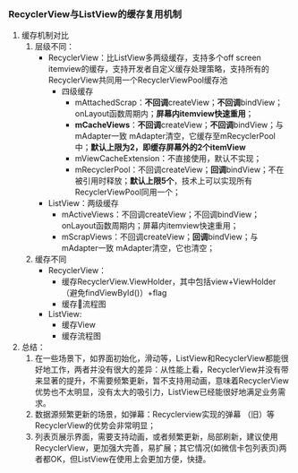 ### RecyclerView与ListView的缓存复用机制
1. 缓存机制对比
    1. 层级不同：
        - RecyclerView：比ListView多两级缓存，支持多个off screen itemview的缓存，支持开发者自定义缓存处理策略，支持所有的RecyclerView共同用一个RecyclerViewPool缓存池
            - 四级缓存
                - mAttachedScrap：**不回调**createView；**不回调**bindView；onLayout函数周期内；**屏幕内itemview快速重用**；
                - **mCacheViews**：**不回调**createView；**不回调**bindView；与mAdapter一致 mAdapter清空，它缓存至mRecyclerPool中；**默认上限为2，即缓存屏幕外的2个itemView**
                - mViewCacheExtension：不直接使用，默认不实现；
                - mRecyclerPool：不回调createView；**回调**bindView；不在被引用时释放；**默认上限5个**，技术上可以实现所有RecyclerViewPool同用一个；
        - ListView：两级缓存
            - mActiveViews：不回调createView；不回调bindView；onLayout函数周期内；屏幕内itemview快速重用；
            - mScrapViews：不回调createView；**回调**bindView；与mAdapter一致 mAdapter清空，它也清空；
    2. 缓存不同
        - RecyclerView：
            - 缓存RecyclerView.ViewHolder，其中包括view+ViewHolder（避免findViewById()）+flag
            - 缓存流程图
        - ListView: 
            - 缓存View
            - 缓存流程图
2. 总结：
    1. 在一些场景下，如界面初始化，滑动等，ListView和RecyclerView都能很好地工作，两者并没有很大的差异：从性能上看，RecyclerView并没有带来显著的提升，不需要频繁更新，暂不支持用动画，意味着RecyclerView优势也不太明显，没有太大的吸引力，ListView已经能很好地满足业务需求。
    2. 数据源频繁更新的场景，如弹幕：Recyclerview实现的弹幕 （旧）等RecyclerView的优势会非常明显；
    3. 列表页展示界面，需要支持动画，或者频繁更新，局部刷新，建议使用RecyclerView，更加强大完善，易扩展；其它情况(如微信卡包列表页)两者都OK，但ListView在使用上会更加方便，快捷。
